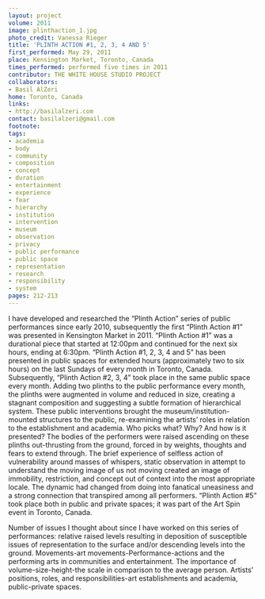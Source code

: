 ```yaml
---
layout: project
volume: 2011
image: plinthaction_1.jpg
photo_credit: Vanessa Rieger
title: 'PLINTH ACTION #1, 2, 3, 4 AND 5'
first_performed: May 29, 2011
place: Kensington Market, Toronto, Canada
times_performed: performed five times in 2011
contributor: THE WHITE HOUSE STUDIO PROJECT
collaborators:
- Basil AlZeri
home: Toronto, Canada
links:
- http://basilalzeri.com
contact: basilalzeri@gmail.com
footnote: 
tags:
- academia
- body
- community
- composition
- concept
- duration
- entertainment
- experience
- fear
- hierarchy
- institution
- intervention
- museum
- observation
- privacy
- public performance
- public space
- representation
- research
- responsibility
- system
pages: 212-213
---
```


I have developed and researched the “Plinth Action” series of public performances since early 2010, subsequently the first “Plinth Action #1” was presented in Kensington Market in 2011. “Plinth Action #1” was a durational piece that started at 12:00pm and continued for the next six hours, ending at 6:30pm. “Plinth Action #1, 2, 3, 4 and 5” has been presented in public spaces for extended hours (approximately two to six hours) on the last Sundays of every month in Toronto, Canada. Subsequently, “Plinth Action #2, 3, 4” took place in the same public space every month. Adding two plinths to the public performance every month, the plinths were augmented in volume and reduced in size, creating a stagnant composition and suggesting a subtle formation of hierarchical system. These public interventions brought the museum/institution-mounted structures to the public, re-examining the artists’ roles in relation to the establishment and academia. Who picks what? Why? And how is it presented? The bodies of the performers were raised ascending on these plinths out-thrusting from the ground, forced in by weights, thoughts and fears to extend through. The brief experience of selfless action of vulnerability around masses of whispers, static observation in attempt to understand the moving image of us not moving created an image of immobility, restriction, and concept out of context into the most appropriate locale. The dynamic had changed from doing into fanatical uneasiness and a strong connection that transpired among all performers. “Plinth Action #5” took place both in public and private spaces; it was part of the Art Spin event in Toronto, Canada. 

Number of issues I thought about since I have worked on this series of performances: relative raised levels resulting in deposition of susceptible issues of representation to the surface and/or descending levels into the ground. Movements-art movements-Performance-actions and the performing arts in communities and entertainment. The importance of volume-size-height-the scale in comparison to the average person. Artists’ positions, roles, and responsibilities-art establishments and academia, public-private spaces.
